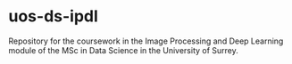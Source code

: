 # uos-ds-ipdl
 Repository for the coursework in the Image Processing and Deep Learning module of the MSc in Data Science in the University of Surrey.
